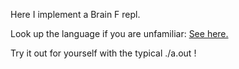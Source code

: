 Here I implement a Brain F repl.

Look up the language if you are unfamiliar:
	[See here.](https://en.wikipedia.org/wiki/Brainfuck)

Try it out for yourself with the typical ./a.out !



